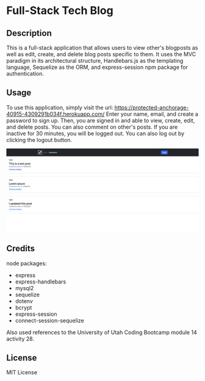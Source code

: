 # Full-Stack Tech Blog

## Description

This is a full-stack application that allows users to view other's blogposts as well as edit, create, and delete blog posts specific to them. It uses the MVC paradigm in its architectural structure, Handlebars.js as the templating language, Sequelize as the ORM, and express-session npm package for authentication. 

## Usage

To use this application, simply visit the url: https://protected-anchorage-40915-4309291b034f.herokuapp.com/
Enter your name, email, and create a password to sign up.  Then, you are signed in and able to view, create, edit, and delete posts.  You can also comment on other's posts.  If you are inactive for 30 minutes, you will be logged out.  You can also log out by clicking the logout button.


![image of application](/assets/images/Screenshot%202023-07-26%20at%202.52.02%20PM.png)


## Credits

node packages:
- express
- express-handlebars
- mysql2
- sequelize
- dotenv
- bcrypt
- express-session
- connect-session-sequelize

Also used references to the University of Utah Coding Bootcamp module 14 activity 28.

## License

MIT License